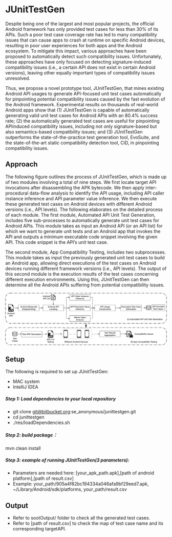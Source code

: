 # JUnitTestGen
Despite being one of the largest and most popular projects, the official Android framework has only provided test cases for less than 30% of its APIs.
Such a poor test case coverage rate has led to many compatibility issues that can cause apps to crash at runtime on specific Android devices, resulting in poor user experiences for both apps and the Android ecosystem.
To mitigate this impact, various approaches have been proposed to automatically detect such compatibility issues.
Unfortunately, these approaches have only focused on detecting signature-induced compatibility issues (i.e., a certain API does not exist in certain Android versions), leaving other equally important types of compatibility issues unresolved.

Thus, we propose a novel prototype tool, JUnitTestGen, that mines existing Android API usages to generate API-focused unit test cases automatically for pinpointing potential compatibility issues caused by the fast evolution of the Android framework. Experimental
results on thousands of real-world Android apps show that (1) JUnitTestGen is capable of automatically generating valid unit test cases for Android APIs with an 80.4% success rate; (2) the automatically generated test cases are useful for pinpointing APIinduced
compatibility issues, including not only signature-based but also semantics-based compatibility issues; and (3) JUnitTestGen outperforms the state-of-the-practice test generation tool, EvoSuite, and the state-of-the-art static compatibility detection tool, CiD, in pinpointing compatibility issues.

## Approach
The following figure outlines the process of JUnitTestGen, which is made up of two modules involving a total of nine steps. We first locate target API invocations after disassembling the APK bytecode. We
then apply inter-procedural data-flow analysis to identify the API usage, including API caller instance inference and API parameter value inference. We then execute these generated test cases on
Android devices with different Android versions (i.e., API levels). The following elaborates on the detailed process of each module. The first module, Automated API Unit Test Generation, includes  five sub-processes to automatically generate unit test cases for Android APIs. This module takes as input an Android API (or an
API list) for which we want to generate unit tests and an Android app that invokes the API and outputs a minimum executable code snippet involving the given API. This code snippet is the API’s unit
test case.

The second module, App Compatibility Testing, includes two subprocesses. This module takes as input the previously generated unit test cases to build an Android app, allowing direct executions of the test cases on Android devices running different framework versions (i.e., API levels). The output of this second module is the
execution results of the test cases concerning different execution environments. Using this, JUnitTestGen can then determine all the Android APIs suffering from potential compatibility issues.

![avatar](JUnitTestGen_workflow.png)

## Setup
The following is required to set up JUnitTestGen:
* MAC system
* IntelliJ IDEA

##### Step 1: Load dependencies to your local repository
* git clone git@bitbucket.org:se_anonymous/junittestgen.git
* cd junittestgen
* ./res/loadDependencies.sh

##### Step 2: build package：
mvn clean install

##### Step 3: example of running JUnitTestGen(3 parameters):
* Parameters are needed here: [your_apk_path.apk],[path of android platform],[path of result.csv]
* Example: your_path/905a4f82bc194334a046afa9bf29eed7.apk, ~/Library/Android/sdk/platforms, your_path/result.csv
       
## Output
* Refer to sootOutput/ folder to check all the generated test cases.
* Refer to [path of result.csv] to check the map of test case name and its corresponding targetAPI.
